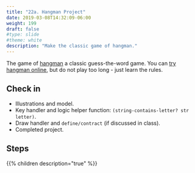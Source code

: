 ```yaml
---
title: "22a. Hangman Project"
date: 2019-03-08T14:32:09-06:00
weight: 199
draft: false
#type: slide
#theme: white
description: "Make the classic game of hangman."
---
```


The game of [hangman](https://en.wikipedia.org/wiki/Hangman_(game)) a
classic guess-the-word game.  You can [try hangman
online](http://www.playhangman.com), but do not play too long - just learn the rules.

## Check in

* Illustrations and model.
* Key handler and logic helper function: `(string-contains-letter? str letter)`.
* Draw handler and `define/contract` (if discussed in class).
* Completed project.

## Steps

{{% children description="true" %}}


